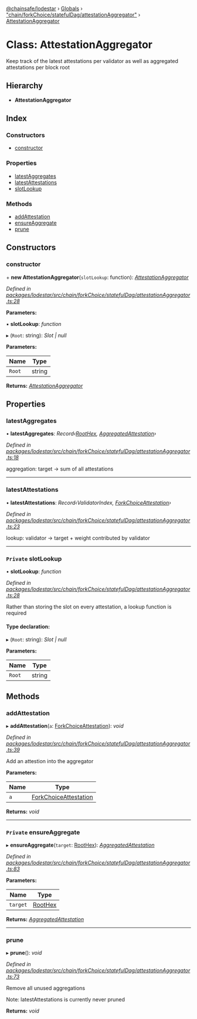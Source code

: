 [@chainsafe/lodestar](../README.md) › [Globals](../globals.md) › ["chain/forkChoice/statefulDag/attestationAggregator"](../modules/_chain_forkchoice_statefuldag_attestationaggregator_.md) › [AttestationAggregator](_chain_forkchoice_statefuldag_attestationaggregator_.attestationaggregator.md)

# Class: AttestationAggregator

Keep track of the latest attestations per validator
as well as aggregated attestations per block root

## Hierarchy

* **AttestationAggregator**

## Index

### Constructors

* [constructor](_chain_forkchoice_statefuldag_attestationaggregator_.attestationaggregator.md#constructor)

### Properties

* [latestAggregates](_chain_forkchoice_statefuldag_attestationaggregator_.attestationaggregator.md#latestaggregates)
* [latestAttestations](_chain_forkchoice_statefuldag_attestationaggregator_.attestationaggregator.md#latestattestations)
* [slotLookup](_chain_forkchoice_statefuldag_attestationaggregator_.attestationaggregator.md#private-slotlookup)

### Methods

* [addAttestation](_chain_forkchoice_statefuldag_attestationaggregator_.attestationaggregator.md#addattestation)
* [ensureAggregate](_chain_forkchoice_statefuldag_attestationaggregator_.attestationaggregator.md#private-ensureaggregate)
* [prune](_chain_forkchoice_statefuldag_attestationaggregator_.attestationaggregator.md#prune)

## Constructors

###  constructor

\+ **new AttestationAggregator**(`slotLookup`: function): *[AttestationAggregator](_chain_forkchoice_statefuldag_attestationaggregator_.attestationaggregator.md)*

*Defined in [packages/lodestar/src/chain/forkChoice/statefulDag/attestationAggregator.ts:28](https://github.com/ChainSafe/lodestar/blob/2c3cae978/packages/lodestar/src/chain/forkChoice/statefulDag/attestationAggregator.ts#L28)*

**Parameters:**

▪ **slotLookup**: *function*

▸ (`Root`: string): *Slot | null*

**Parameters:**

Name | Type |
------ | ------ |
`Root` | string |

**Returns:** *[AttestationAggregator](_chain_forkchoice_statefuldag_attestationaggregator_.attestationaggregator.md)*

## Properties

###  latestAggregates

• **latestAggregates**: *Record‹[RootHex](../modules/_chain_forkchoice_statefuldag_interface_.md#roothex), [AggregatedAttestation](../interfaces/_chain_forkchoice_statefuldag_interface_.aggregatedattestation.md)›*

*Defined in [packages/lodestar/src/chain/forkChoice/statefulDag/attestationAggregator.ts:18](https://github.com/ChainSafe/lodestar/blob/2c3cae978/packages/lodestar/src/chain/forkChoice/statefulDag/attestationAggregator.ts#L18)*

aggregation: target -> sum of all attestations

___

###  latestAttestations

• **latestAttestations**: *Record‹ValidatorIndex, [ForkChoiceAttestation](../interfaces/_chain_forkchoice_statefuldag_interface_.forkchoiceattestation.md)›*

*Defined in [packages/lodestar/src/chain/forkChoice/statefulDag/attestationAggregator.ts:23](https://github.com/ChainSafe/lodestar/blob/2c3cae978/packages/lodestar/src/chain/forkChoice/statefulDag/attestationAggregator.ts#L23)*

lookup: validator -> target + weight contributed by validator

___

### `Private` slotLookup

• **slotLookup**: *function*

*Defined in [packages/lodestar/src/chain/forkChoice/statefulDag/attestationAggregator.ts:28](https://github.com/ChainSafe/lodestar/blob/2c3cae978/packages/lodestar/src/chain/forkChoice/statefulDag/attestationAggregator.ts#L28)*

Rather than storing the slot on every attestation, a lookup function is required

#### Type declaration:

▸ (`Root`: string): *Slot | null*

**Parameters:**

Name | Type |
------ | ------ |
`Root` | string |

## Methods

###  addAttestation

▸ **addAttestation**(`a`: [ForkChoiceAttestation](../interfaces/_chain_forkchoice_statefuldag_interface_.forkchoiceattestation.md)): *void*

*Defined in [packages/lodestar/src/chain/forkChoice/statefulDag/attestationAggregator.ts:39](https://github.com/ChainSafe/lodestar/blob/2c3cae978/packages/lodestar/src/chain/forkChoice/statefulDag/attestationAggregator.ts#L39)*

Add an attestion into the aggregator

**Parameters:**

Name | Type |
------ | ------ |
`a` | [ForkChoiceAttestation](../interfaces/_chain_forkchoice_statefuldag_interface_.forkchoiceattestation.md) |

**Returns:** *void*

___

### `Private` ensureAggregate

▸ **ensureAggregate**(`target`: [RootHex](../modules/_chain_forkchoice_statefuldag_interface_.md#roothex)): *[AggregatedAttestation](../interfaces/_chain_forkchoice_statefuldag_interface_.aggregatedattestation.md)*

*Defined in [packages/lodestar/src/chain/forkChoice/statefulDag/attestationAggregator.ts:83](https://github.com/ChainSafe/lodestar/blob/2c3cae978/packages/lodestar/src/chain/forkChoice/statefulDag/attestationAggregator.ts#L83)*

**Parameters:**

Name | Type |
------ | ------ |
`target` | [RootHex](../modules/_chain_forkchoice_statefuldag_interface_.md#roothex) |

**Returns:** *[AggregatedAttestation](../interfaces/_chain_forkchoice_statefuldag_interface_.aggregatedattestation.md)*

___

###  prune

▸ **prune**(): *void*

*Defined in [packages/lodestar/src/chain/forkChoice/statefulDag/attestationAggregator.ts:73](https://github.com/ChainSafe/lodestar/blob/2c3cae978/packages/lodestar/src/chain/forkChoice/statefulDag/attestationAggregator.ts#L73)*

Remove all unused aggregations

Note: latestAttestations is currently never pruned

**Returns:** *void*

